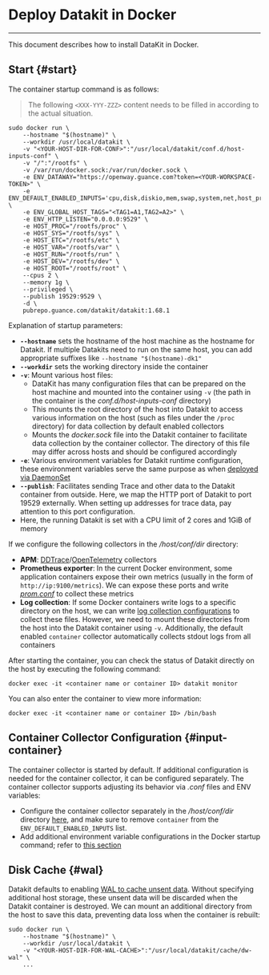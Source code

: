 # Deploy Datakit in Docker
---

This document describes how to install DataKit in Docker.

## Start {#start}

The container startup command is as follows:

> The following `<XXX-YYY-ZZZ>` content needs to be filled in according to the actual situation.

```shell
sudo docker run \
    --hostname "$(hostname)" \
    --workdir /usr/local/datakit \
    -v "<YOUR-HOST-DIR-FOR-CONF>":"/usr/local/datakit/conf.d/host-inputs-conf" \
    -v "/":"/rootfs" \
    -v /var/run/docker.sock:/var/run/docker.sock \
    -e ENV_DATAWAY="https://openway.guance.com?token=<YOUR-WORKSPACE-TOKEN>" \
    -e ENV_DEFAULT_ENABLED_INPUTS='cpu,disk,diskio,mem,swap,system,net,host_processes,hostobject,container,dk' \
    -e ENV_GLOBAL_HOST_TAGS="<TAG1=A1,TAG2=A2>" \
    -e ENV_HTTP_LISTEN="0.0.0.0:9529" \
    -e HOST_PROC="/rootfs/proc" \
    -e HOST_SYS="/rootfs/sys" \
    -e HOST_ETC="/rootfs/etc" \
    -e HOST_VAR="/rootfs/var" \
    -e HOST_RUN="/rootfs/run" \
    -e HOST_DEV="/rootfs/dev" \
    -e HOST_ROOT="/rootfs/root" \
    --cpus 2 \
    --memory 1g \
    --privileged \
    --publish 19529:9529 \
    -d \
    pubrepo.guance.com/datakit/datakit:1.68.1
```

Explanation of startup parameters:

- **`--hostname`** sets the hostname of the host machine as the hostname for Datakit. If multiple Datakits need to run on the same host, you can add appropriate suffixes like `--hostname "$(hostname)-dk1"`
- **`--workdir`** sets the working directory inside the container
- **`-v`**: Mount various host files:
    - DataKit has many configuration files that can be prepared on the host machine and mounted into the container using `-v` (the path in the container is the *conf.d/host-inputs-conf* directory)
    - This mounts the root directory of the host into Datakit to access various information on the host (such as files under the `/proc` directory) for data collection by default enabled collectors
    - Mounts the *docker.sock* file into the Datakit container to facilitate data collection by the container collector. The directory of this file may differ across hosts and should be configured accordingly
- **`-e`**: Various environment variables for Datakit runtime configuration, these environment variables serve the same purpose as when [deployed via DaemonSet](datakit-daemonset-deploy.md#env-setting)
- **`--publish`**: Facilitates sending Trace and other data to the Datakit container from outside. Here, we map the HTTP port of Datakit to port 19529 externally. When setting up addresses for trace data, pay attention to this port configuration.
- Here, the running Datakit is set with a CPU limit of 2 cores and 1GiB of memory

If we configure the following collectors in the */host/conf/dir* directory:

- **APM**: [DDTrace](../integrations/ddtrace.md)/[OpenTelemetry](../integrations/opentelemetry.md) collectors
- **Prometheus exporter**: In the current Docker environment, some application containers expose their own metrics (usually in the form of `http://ip:9100/metrics`). We can expose these ports and write [*prom.conf*](../integrations/prom.md) to collect these metrics
- **Log collection**: If some Docker containers write logs to a specific directory on the host, we can write [log collection configurations](../integrations/logging.md#config) to collect these files. However, we need to mount these directories from the host into the Datakit container using `-v`. Additionally, the default enabled `container` collector automatically collects stdout logs from all containers

After starting the container, you can check the status of Datakit directly on the host by executing the following command:

```shell
docker exec -it <container name or container ID> datakit monitor
```

You can also enter the container to view more information:

```shell
docker exec -it <container name or container ID> /bin/bash
```

## Container Collector Configuration {#input-container}

The container collector is started by default. If additional configuration is needed for the container collector, it can be configured separately. The container collector supports adjusting its behavior via *.conf* files and ENV variables:

- Configure the container collector separately in the */host/conf/dir* directory [here](../integrations/container.md#config), and make sure to remove `container` from the `ENV_DEFAULT_ENABLED_INPUTS` list.
- Add additional environment variable configurations in the Docker startup command; refer to [this section](../integrations/container.md#__tabbed_1_2)

## Disk Cache {#wal}

Datakit defaults to enabling [WAL to cache unsent data](datakit-conf.md#dataway-wal). Without specifying additional host storage, these unsent data will be discarded when the Datakit container is destroyed. We can mount an additional directory from the host to save this data, preventing data loss when the container is rebuilt:

```shell hl_lines="4"
sudo docker run \
    --hostname "$(hostname)" \
    --workdir /usr/local/datakit \
    -v "<YOUR-HOST-DIR-FOR-WAL-CACHE>":"/usr/local/datakit/cache/dw-wal" \
    ...
```
